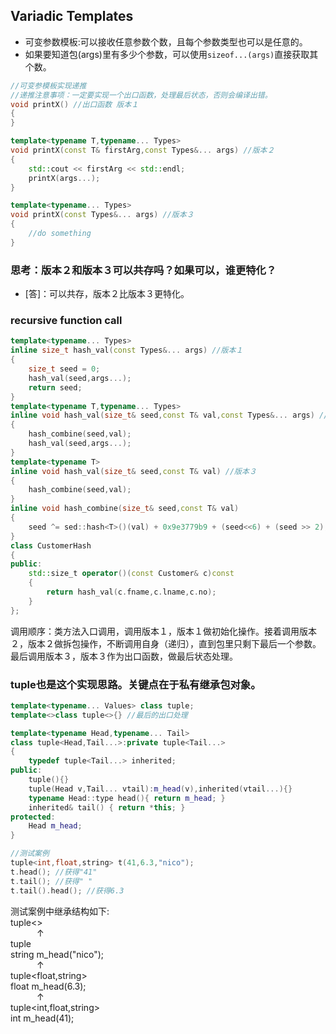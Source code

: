 ## Variadic Templates
- 可变参数模板:可以接收任意参数个数，且每个参数类型也可以是任意的。
- 如果要知道包(args)里有多少个参数，可以使用`sizeof...(args)`直接获取其个数。
```cpp
//可变参模板实现递推
//递推注意事项：一定要实现一个出口函数，处理最后状态，否则会编译出错。
void printX() //出口函数 版本１
{
}

template<typename T,typename... Types>
void printX(const T& firstArg,const Types&... args) //版本２
{
    std::cout << firstArg << std::endl;
    printX(args...);
}

template<typename... Types>
void printX(const Types&... args) //版本３
{
    //do something
}
```
### 思考：版本２和版本３可以共存吗？如果可以，谁更特化？
- [答]：可以共存，版本２比版本３更特化。

### recursive function call
```cpp
template<typename... Types>
inline size_t hash_val(const Types&... args) //版本１
{
    size_t seed = 0;
    hash_val(seed,args...);
    return seed;
}
template<typename T,typename... Types>
inline void hash_val(size_t& seed,const T& val,const Types&... args) //版本２
{
    hash_combine(seed,val);
    hash_val(seed,args...);
}
template<typename T>
inline void hash_val(size_t& seed,const T& val) //版本３
{
    hash_combine(seed,val);
}
inline void hash_combine(size_t& seed,const T& val)
{
    seed ^= sed::hash<T>()(val) + 0x9e3779b9 + (seed<<6) + (seed >> 2);
}
class CustomerHash
{
public:
    std::size_t operator()(const Customer& c)const
    {
        return hash_val(c.fname,c.lname,c.no);
    }
};
```
调用顺序：类方法入口调用，调用版本１，版本１做初始化操作。接着调用版本２，版本２做拆包操作，不断调用自身（递归），直到包里只剩下最后一个参数。最后调用版本３，版本３作为出口函数，做最后状态处理。

### tuple也是这个实现思路。关键点在于私有继承包对象。
``` cpp
template<typename... Values> class tuple;
template<>class tuple<>{} //最后的出口处理

template<typename Head,typename... Tail>
class tuple<Head,Tail...>:private tuple<Tail...>
{
    typedef tuple<Tail...> inherited;
public:
    tuple(){}
    tuple(Head v,Tail... vtail):m_head(v),inherited(vtail...){}
    typename Head::type head(){ return m_head; }
    inherited& tail() { return *this; }
protected:
    Head m_head;
}

//测试案例
tuple<int,float,string> t(41,6.3,"nico");
t.head(); //获得"41"
t.tail(); //获得" "
t.tail().head(); //获得6.3
```
测试案例中继承结构如下:  
tuple<>  
&emsp;&emsp;&emsp;$\uparrow$  
tuple<string>  
string m_head("nico");  
&emsp;&emsp;&emsp;$\uparrow$  
tuple<float,string>  
float m_head(6.3);  
&emsp;&emsp;&emsp;$\uparrow$  
tuple<int,float,string>  
int m_head(41);
